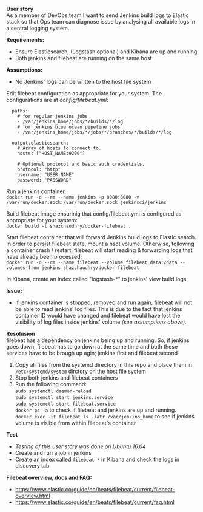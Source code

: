 **User story** <br>
As a member of DevOps team I want to send Jenkins build logs to Elastic stack so that Ops team can diagnose issue 
by analysing all available logs in a central logging system. 

**Requirements:** 
- Ensure Elasticsearch, (Logstash optional) and Kibana are up and running
- Both jenkins and filebeat are running on the same host

**Assumptions:**
- No Jenkins' logs can be written to the host file system

Edit filebeat configuration as appropriate for your system. The configurations are at _config/filebeat.yml_:
```  
  paths:
    # for regular jenkins jobs
    - /var/jenkins_home/jobs/*/builds/*/log
    # for jenkins blue ocean pipeline jobs
    - /var/jenkins_home/jobs/*/jobs/*/branches/*/builds/*/log
    
  output.elasticsearch:
    # Array of hosts to connect to.
    hosts: ["HOST_NAME:9200"]
  
    # Optional protocol and basic auth credentials.
    protocol: "http"
    username: "USER_NAME"
    password: "PASSWORD"
```
    
Run a jenkins container: <br>
```docker run -d --rm --name jenkins -p 8080:8080 -v /var/run/docker.sock:/var/run/docker.sock jenkinsci/jenkins```


Build filebeat image ensurinig that config/filebeat.yml is configured as appropriate for your system: <br>
```docker build -t shazchaudhry/docker-filebeat .```

Start filebeat container that will forward Jenkins build logs to Elastic search. In order to persist filebeat state, 
mount a hsot volume. Otherwise, following a container crash / restart, filebeat will start reading & forwarding logs 
that have already been processed: <br>
```docker run -d --rm --name filebeat --volume filebeat_data:/data --volumes-from jenkins shazchaudhry/docker-filebeat```

In Kibana, create an index called "logstash-*" to jenkins' view build logs<br>

**Issue:**
- If jenkins container is stopped, removed and run again, filebeat will not be able to read jenkins' log files. This is 
due to the fact that jenkins container ID would have changed and filebeat would have lost the visibility of log files 
inside jenkins' volume _(see assumptions above)_.

**Resolusion**<br>
filebeat has a dependency on jenkins being up and running. So, if jenkins goes down, filebeat has to go down at the same 
time and both these services have to be brough up agin; jenkins first and filebeat second
1. Copy all files from the systemd directory in this repo and place them in `/etc/systemd/system` dirctory on the host 
file system
2. Stop both jenkins and filebeat containers
3. Run the following command: <br>
 `sudo systemctl daemon-reload`<br>
 `sudo systemctl start jenkins.service`<br>
 `sudo systemctl start filebeat.service`<br>
 `docker ps -a` to check if filebeat and jenkins are up and running. <br>
  `docker exec -it filebeat ls -latr /var/jenkins_home` to see if jenkins volume is visible from within filebeat's 
  container<br>

**Test**
- _Testing of this user story was done on Ubuntu 16.04_
- Create and run a job in jenkins
- Create an index called `filebeat-*` in Kibana and check the logs in discovery tab


**Filebeat overview, docs and FAQ:**
- https://www.elastic.co/guide/en/beats/filebeat/current/filebeat-overview.html
- https://www.elastic.co/guide/en/beats/filebeat/current/faq.html


